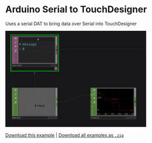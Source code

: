 # Arduino Serial to TouchDesigner

Uses a serial DAT to bring data over Serial into TouchDesigner

![A screenshot of a TouchDesigner file showing three operators, a serial DAT, a datTo CHOP, and a trail CHOP showing a signal](serial.gif)

[Download this example](https://github.com/XRRCA/CreativeCoding/raw/main/touchdesigner/arduino-serial/arduino-serial.toe) | [Download all examples as `.zip`](https://github.com/XRRCA/CreativeCoding/archive/refs/heads/main.zip)
